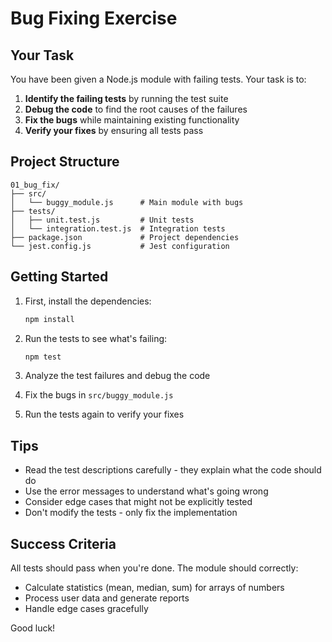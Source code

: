 # Bug Fixing Exercise

## Your Task

You have been given a Node.js module with failing tests. Your task is to:

1. **Identify the failing tests** by running the test suite
2. **Debug the code** to find the root causes of the failures
3. **Fix the bugs** while maintaining existing functionality
4. **Verify your fixes** by ensuring all tests pass

## Project Structure

```
01_bug_fix/
├── src/
│   └── buggy_module.js      # Main module with bugs
├── tests/
│   ├── unit.test.js         # Unit tests
│   └── integration.test.js  # Integration tests
├── package.json             # Project dependencies
└── jest.config.js           # Jest configuration
```

## Getting Started

1. First, install the dependencies:
   ```bash
   npm install
   ```

2. Run the tests to see what's failing:
   ```bash
   npm test
   ```

3. Analyze the test failures and debug the code

4. Fix the bugs in `src/buggy_module.js`

5. Run the tests again to verify your fixes

## Tips

- Read the test descriptions carefully - they explain what the code should do
- Use the error messages to understand what's going wrong
- Consider edge cases that might not be explicitly tested
- Don't modify the tests - only fix the implementation

## Success Criteria

All tests should pass when you're done. The module should correctly:
- Calculate statistics (mean, median, sum) for arrays of numbers
- Process user data and generate reports
- Handle edge cases gracefully

Good luck!